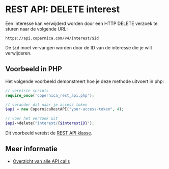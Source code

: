 # REST API: DELETE interest

Een interesse kan verwijderd worden door een HTTP DELETE verzoek te sturen naar de volgende URL:

`https://api.copernica.com/v4/interest/$id`

De `$id` moet vervangen worden door de ID van de interesse die je wilt verwijderen.

## Voorbeeld in PHP

Het volgende voorbeeld demonstreert hoe je deze methode uitvoert in php:

```php
// vereiste scripts
require_once('copernica_rest_api.php');

// verander dit naar je access token
$api = new CopernicaRestAPI("your-access-token", 4);

// voer het verzoek uit
$api->delete("interest/{$interestID}");
```

Dit voorbeeld vereist de [REST API klasse](rest-php).

## Meer informatie

* [Overzicht van alle API calls](rest-api)


